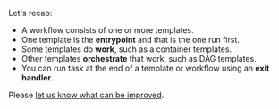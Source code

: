 Let's recap:

* A workflow consists of one or more templates.
* One template is the **entrypoint** and that is the one run first.
* Some templates do **work**, such as a container templates.
* Other templates **orchestrate** that work, such as DAG templates.
* You can run task at the end of a template or workflow using an **exit handler**.

Please [let us know what can be improved](https://github.com/alexec/katacoda-scenarios/issues/new).